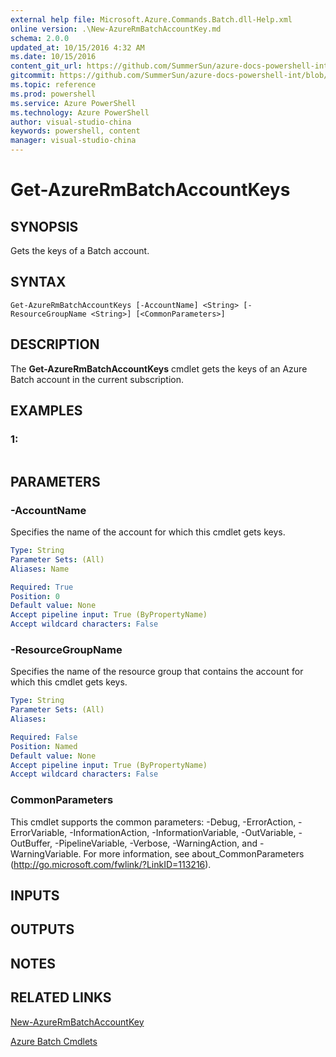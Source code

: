 ```yaml
---
external help file: Microsoft.Azure.Commands.Batch.dll-Help.xml
online version: .\New-AzureRmBatchAccountKey.md
schema: 2.0.0
updated_at: 10/15/2016 4:32 AM
ms.date: 10/15/2016
content_git_url: https://github.com/SummerSun/azure-docs-powershell-int/blob/master/azureps-cmdlets-docs/ResourceManager/AzureRM.Batch/v2.0/CmdletMDs/Get-AzureRmBatchAccountKeys.md
gitcommit: https://github.com/SummerSun/azure-docs-powershell-int/blob/1bfd8e268acfc1799ad3f17c5a982578f54443cf/azureps-cmdlets-docs/ResourceManager/AzureRM.Batch/v2.0/CmdletMDs/Get-AzureRmBatchAccountKeys.md
ms.topic: reference
ms.prod: powershell
ms.service: Azure PowerShell
ms.technology: Azure PowerShell
author: visual-studio-china
keywords: powershell, content
manager: visual-studio-china
---
```


# Get-AzureRmBatchAccountKeys

## SYNOPSIS
Gets the keys of a Batch account.

## SYNTAX

```
Get-AzureRmBatchAccountKeys [-AccountName] <String> [-ResourceGroupName <String>] [<CommonParameters>]
```

## DESCRIPTION
The **Get-AzureRmBatchAccountKeys** cmdlet gets the keys of an Azure Batch account in the current subscription.

## EXAMPLES

### 1:
```

```

## PARAMETERS

### -AccountName
Specifies the name of the account for which this cmdlet gets keys.

```yaml
Type: String
Parameter Sets: (All)
Aliases: Name

Required: True
Position: 0
Default value: None
Accept pipeline input: True (ByPropertyName)
Accept wildcard characters: False
```

### -ResourceGroupName
Specifies the name of the resource group that contains the account for which this cmdlet gets keys.

```yaml
Type: String
Parameter Sets: (All)
Aliases: 

Required: False
Position: Named
Default value: None
Accept pipeline input: True (ByPropertyName)
Accept wildcard characters: False
```

### CommonParameters
This cmdlet supports the common parameters: -Debug, -ErrorAction, -ErrorVariable, -InformationAction, -InformationVariable, -OutVariable, -OutBuffer, -PipelineVariable, -Verbose, -WarningAction, and -WarningVariable. For more information, see about_CommonParameters (http://go.microsoft.com/fwlink/?LinkID=113216).

## INPUTS

## OUTPUTS

## NOTES

## RELATED LINKS

[New-AzureRmBatchAccountKey](.\New-AzureRmBatchAccountKey.md)

[Azure Batch Cmdlets](.\AzureRM.Batch.md)


